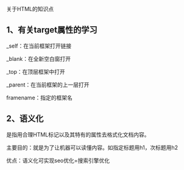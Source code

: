 关于HTML的知识点

## 1、<a target=''>有关target属性的学习

_self：在当前框架打开链接

_blank：在全新空白窗打开

_top：在顶层框架中打开

_parent：在当前框架的上一层打开

framename：指定的框架名

## 2、语义化

是指用合理HTML标记以及其特有的属性去格式化文档内容。

主要目的：就是为了让机器可以读懂内容。如指定标题用h1，次标题用h2

优点：语义化可实现seo优化=搜索引擎优化

